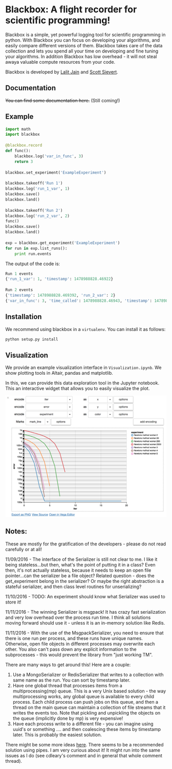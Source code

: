 # Blackbox: A flight recorder for scientific programming!

Blackbox is a simple, yet powerful logging tool for scientific programming in python. With Blackbox you can focus on developing your algorithms, and easily compare different versions of them. Blackbox takes care of the data collection and lets you spend all your time on developing and fine tuning your algorithms. In addition Blackbox has low overhead - it will not steal awaya valuable compute resources from your code.

Blackbox is developed by [Lalit Jain](www.lalitjain.com) and [Scott Sievert](http://scottsievert.com/). 

## Documentation

~~You can find some documentation here.~~ (Still coming!)

## Example

```python
import math
import blackbox

@blackbox.record
def func():
	blackbox.log('var_in_func', 3)
	return 3
	
blackbox.set_experiment('ExampleExperiment')

blackbox.takeoff('Run 1')
blackbox.log('run_1_var', 1)
blackbox.save()
blackbox.land()

blackbox.takeoff('Run 2')
blackbox.log('run_2_var', 2)
func()
blackbox.save()
blackbox.land()

exp = blackbox.get_experiment('ExampleExperiment')
for run in exp.list_runs():
	print run.events
```

The output of the code is:

```python
Run 1 events
{'run_1_var': 1, 'timestamp': 1478988828.46922}

Run 2 events
{'timestamp': 1478988828.469392, 'run_2_var': 2}
{'var_in_func': 3, 'time_called': 1478988828.46943, 'timestamp': 1478988828.469438, 'function_call': 'func', 'time_ended': 1478988828.469433, 'result': 3, 'duration': 3.0994415283203125e-06, 'input': []}
```


## Installation
We recommend using blackbox in a `virtualenv`. You can install it as follows:
```python
python setup.py install
```


## Visualization
We provide an example visualization interface in `Visualization.ipynb`. We show
plotting tools in Altair, pandas and matplotlib.

In this, we can provide this data exploration tool in the Jupyter notebook.
This an interactive widget that allows you to easily visualize the plot.

![](docs/interactive_visualization.png)


## Notes:
These are mostly for the gratification of the developers - please do not read carefully or at all!

11/09/2016 - The interface of the Serializer is still not clear to me. I like it being stateless...but then, what's the point of putting it in a class? Even then, it's not actually stateless, because it needs to keep an open file pointer...can the serializer be a file object?
Related question - does the get_experiment belong in the serializer? Or maybe the right abstraction is a stateful serializer, and then class level routines for unserializing?

11/10/2016 - TODO: An experiment should know what Serializer was used to store it!

11/11/2016 - The winning Serializer is msgpack! It has crazy fast serialization and very low overhead over the process run time. I think all solutions moving forward should use it - unless it is an in-memory solution like Redis.

11/11/2016 - With the use of the MsgpackSerializer, you need to ensure that there is one run per process, and these runs have unique names. Otherwise, open file objects in different processes may overwrite each other. You also can't pass down any explicit information to the subprocesses - this would prevent the library from "just working TM".

There are many ways to get around this! Here are a couple:
1. Use a MongoSerializer or RedisSerializer that writes to a collection with same name as the run. You can sort by timestamp later.
2. Have one global thread that processes items from a multiprocessing(mp) queue. This is a very Unix based solution - the way multiprocessing works, any global queue is available to every child process. Each child process can push jobs on this queue, and then a thread on the main queue can maintain a collection of file streams that it writes the events too. Note that pickling and unpickling the objects on the queue (implicitly done by mp) is very expensive!
3. Have each process write to a different file - you can imagine using uuid's or something .... and then coalescing these items by timestamp later. This is probably the easiest solution.


There might be some more ideas [here](http://stackoverflow.com/questions/641420/how-should-i-log-while-using-multiprocessing-in-python). There seems to be a recommended solution using pipes. I am very curious about it! It might run into the same issues as I do (see cdleary's comment and in general that whole comment thread).
